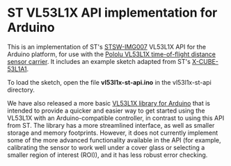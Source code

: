 # ST VL53L1X API implementation for Arduino

This is an implementation of ST's [STSW-IMG007][api] VL53L1X API for the Arduino
platform, for use with the [Pololu VL53L1X time-of-flight distance sensor
carrier][product]. It includes an example sketch adapted from ST's
[X-CUBE-53L1A1][exp].

To load the sketch, open the file **vl53l1x-st-api.ino** in the vl53l1x-st-api
directory.

We have also released a more basic [VL53L1X library for Arduino](lib) that is
intended to provide a quicker and easier way to get started using the VL53L1X
with an Arduino-compatible controller, in contrast to using this API from ST.
The library has a more streamlined interface, as well as smaller storage and
memory footprints. However, it does not currently implement some of the more
advanced functionality available in the API (for example, calibrating the
sensor to work well under a cover glass or selecting a smaller region of
interest (ROI)), and it has less robust error checking.

[product]: https://www.pololu.com/product/3415
[api]: http://www.st.com/content/st_com/en/products/embedded-software/proximity-sensors-software/stsw-img007.html
[exp]: http://www.st.com/content/st_com/en/products/ecosystems/stm32-open-development-environment/stm32cube-expansion-software/stm32-ode-sense-sw/x-cube-53l1a1.html
[lib]: https://github.com/pololu/vl53l1x-arduino
